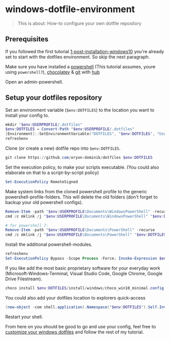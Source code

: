 # windows-dotfile-environment

> This is about: How-to configure your own dotfile repository

## Prerequisites

If you followed the first tutorial [1-post-installation-windows10](1-post-installation-windows10.md) you're
already set to start with the dotfiles environment. So skip the next paragraph.

Make sure you have installed a [powershell](https://github.com/PowerShell/PowerShell#get-powershell) (This tutorial assumes, youre using `powershell7`), [chocolatey](https://chocolatey.org/) & [git](https://git-scm.com/) with [hub](https://hub.github.com/)

Open an admin-powershell.

## Setup your dotfiles repository

Set an environment variable (`$env:DOTFILES`) to the location you want to install your config to. 

```powershell
mkdir "$env:USERPROFILE/.dotfiles"
$env:DOTFILES = Convert-Path "$env:USERPROFILE/.dotfiles"
[Environment]::SetEnvironmentVariable("DOTFILES", "$env:DOTFILES", "User")
refreshenv
```

Clone (or create a new) dotfile repo into `$env:DOTFILES`.

```powershell
git clone https://github.com/oryon-dominik/dotfiles $env:DOTFILES
```

Set the execution policy, to make your scripts executable. (You could also
elaborate on that to a script-by-script policy)
```powershell
Set-ExecutionPolicy RemoteSigned
```

Make system links from the cloned powershell profile to the generic powershell-profile-folders.
This will delete the old folders (don't forget to backup your old powershell configs).

```powershell
Remove-Item -path "$env:USERPROFILE\Documents\WindowsPowerShell" -recurse
cmd /c mklink /j "$env:USERPROFILE\Documents\WindowsPowerShell" "$env:DOTFILES\scripts\powershell"

# for powershell 7:
Remove-Item -path "$env:USERPROFILE\Documents\PowerShell" -recurse
cmd /c mklink /j "$env:USERPROFILE\Documents\PowerShell" "$env:DOTFILES\scripts\powershell"
```

Install the additional powershell-modules.

```powershell
refreshenv
Set-ExecutionPolicy Bypass -Scope Process -Force; Invoke-Expression $env:DOTFILES/windows/install/additional_powershell_modules.ps1
```

If you like add the most basic proprietary software for your everyday work (Microsoft-Windows-Terminal, Visual Studio Code, Google Chrome, Google Drive Filestream).

```powershell
choco install $env:DOTFILES/install/windows/choco_win10_minimal.config
```

You could also add your dotfiles location to explorers quick-access

```powershell
(new-object -com shell.application).Namespace("$env:DOTFILES").Self.InvokeVerb("pintohome")
```

Restart your shell.

From here on you should be good to go and use your config, feel free to [customize your windows dotfiles](3-customize-windows-dotfiles.md)
and follow the rest of my tutorial.
